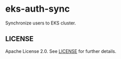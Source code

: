 # eks-auth-sync

Synchronize users to EKS cluster.

## LICENSE

Apache License 2.0. See [LICENSE](LICENSE) for further details.
